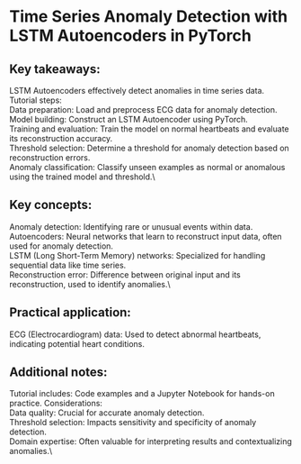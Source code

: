 # Time Series Anomaly Detection with LSTM Autoencoders in PyTorch

## Key takeaways:

LSTM Autoencoders effectively detect anomalies in time series data.
Tutorial steps:\
Data preparation: Load and preprocess ECG data for anomaly detection.\
Model building: Construct an LSTM Autoencoder using PyTorch.\
Training and evaluation: Train the model on normal heartbeats and evaluate its reconstruction accuracy.\
Threshold selection: Determine a threshold for anomaly detection based on reconstruction errors.\
Anomaly classification: Classify unseen examples as normal or anomalous using the trained model and threshold.\
## Key concepts:

Anomaly detection: Identifying rare or unusual events within data.\
Autoencoders: Neural networks that learn to reconstruct input data, often used for anomaly detection.\
LSTM (Long Short-Term Memory) networks: Specialized for handling sequential data like time series.\
Reconstruction error: Difference between original input and its reconstruction, used to identify anomalies.\
## Practical application:

ECG (Electrocardiogram) data: Used to detect abnormal heartbeats, indicating potential heart conditions.
## Additional notes:

Tutorial includes: Code examples and a Jupyter Notebook for hands-on practice.
Considerations:\
Data quality: Crucial for accurate anomaly detection.\
Threshold selection: Impacts sensitivity and specificity of anomaly detection.\
Domain expertise: Often valuable for interpreting results and contextualizing anomalies.\

